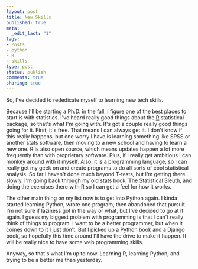 ```yaml
--- 
layout: post
title: New Skills
published: true
meta: 
  _edit_last: "1"
tags: 
- Posts
- python
- R
- skills
type: post
status: publish
comments: true
sharing: true
---
```

So, I've decided to rededicate myself to learning new tech skills.

Because I'll be starting a Ph.D. in the fall, I figure one of the best places to start is with statistics. I've heard really good things about the <a href="http://www.r-project.org/">R</a> statistical package, so that's what I'm going with. It's got a couple really good things going for it. First, it's free. That means I can always get it. I don't know if this really happens, but one worry I have is learning something like SPSS or another stats software, then moving to a new school and having to learn a new one. R is also open source, which means updates happen a lot more frequently than with proprietary software. Plus, if I really get ambitious I can monkey around with it myself. Also, it is a programming language, so I can really get my geek on and create programs to do all sorts of cool statistical analysis. So far I haven't done much beyond T-tests, but I'm getting there slowly. I'm going back through my old stats book, <a href="http://www.proaxis.com/~panorama/home.htm">The Statistical Sleuth</a>, and doing the exercises there with R so I can get a feel for how it works.

The other main thing on my list now is to get into Python again. I kinda started learning Python, wrote one program, then abandoned that pursuit. I'm not sure if laziness got in the way or what, but I've decided to go at it again. I guess my biggest problem with programming is that I can't really think of things to program. I want to be a better programmer, but when it comes down to it I just don't. But I picked up a Python book and a Django book, so hopefully this time around I'll have the drive to make it happen. It will be really nice to have some web programming skills.

Anyway, so that's what I'm up to now. Learning R, learning Python, and trying to be a better me than yesterday.

